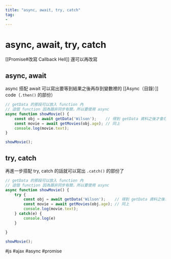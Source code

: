 ```yaml
---
title: "async, await, try, catch"
tag: 
- 
---
```

# async, await, try, catch
[[Promise#改寫 Callback Hell]] 還可以再改寫
## async, await
async 搭配 await 可以寫出要等到結果之後再存到變數裡的 [[Async（目錄）]] code（`.then()` 的部份）
```js
// getData 的那段可以放入 function 內
// 這個 function 因為跟非同步有關，所以要使用 async
async function showMovie() {
	const obj = await getData('Wilson');	// 得到 getData 資料之後才會存進去 obj
	const movie = await getMovies(obj.age);	// 同上
	console.log(movie.text);
}

showMovie();
```
## try, catch
再進一步搭配 try, catch 的話就可以寫出 `.catch()` 的部份了
```js
// getData 的那段可以放入 function 內
// 這個 function 因為跟非同步有關，所以要使用 async
async function showMovie() {
	try {
		const obj = await getData('Wilson');	// 得到 getData 資料之後才會存進去 obj
		const movie = await getMovies(obj.age);	// 同上
		console.log(movie.text);
	} catch(e) {
		console.log(e)
	}

}

showMovie();
```

#js #ajax #async #promise